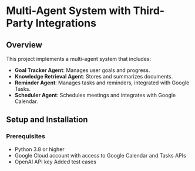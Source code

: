# Multi-Agent System with Third-Party Integrations

## Overview

This project implements a multi-agent system that includes:

- **Goal Tracker Agent**: Manages user goals and progress.
- **Knowledge Retrieval Agent**: Stores and summarizes documents.
- **Reminder Agent**: Manages tasks and reminders, integrated with Google Tasks.
- **Scheduler Agent**: Schedules meetings and integrates with Google Calendar.

## Setup and Installation

### Prerequisites

- Python 3.8 or higher
- Google Cloud account with access to Google Calendar and Tasks APIs
- OpenAI API key
Added test cases